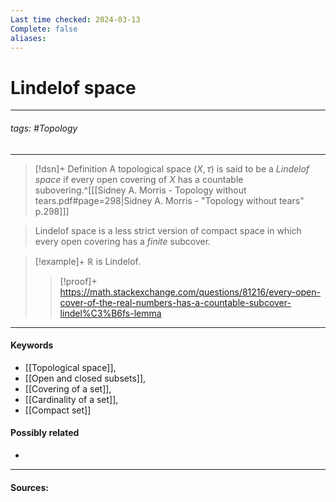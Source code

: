 ```yaml
---
Last time checked: 2024-03-13
Complete: false
aliases:
---
```

# Lindelof space
***
###### tags: #Topology 
***
>[!dsn]+ Definition
>A topological space $(X,\tau)$ is said to be a *Lindelof space* if every open covering of $X$ has a countable subovering.^[[[Sidney A. Morris - Topology without tears.pdf#page=298|Sidney A. Morris - "Topology without tears" p.298]]]

>Lindelof space is a less strict version of compact space in which every open covering has a *finite* subcover.

>[!example]+ 
>$\mathbb{R}$ is Lindelof.
>>[!proof]+
>>https://math.stackexchange.com/questions/81216/every-open-cover-of-the-real-numbers-has-a-countable-subcover-lindel%C3%B6fs-lemma
***
#### Keywords
- [[Topological space]],
- [[Open and closed subsets]],
- [[Covering of a set]],
- [[Cardinality of a set]],
- [[Compact set]]
#### Possibly related
- 
***
#### Sources: